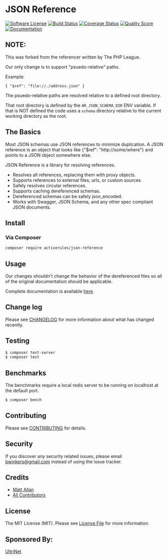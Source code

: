 # JSON Reference

[![Software License][ico-license]](LICENSE.md)
[![Build Status][ico-travis]][link-travis]
[![Coverage Status][ico-scrutinizer]][link-scrutinizer]
[![Quality Score][ico-code-quality]][link-code-quality]
[![Documentation][ico-docs]][link-docs]

## NOTE:

This was forked from the referencer written by The PHP League.

Our only change is to support "psuedo-relative" paths.

Example:

```
{ "$ref": "file://./address.json" }
```

The psuedo-relative paths are resolved relative to a defined root directory.

That root directory is defined by the `AR_JSON_SCHEMA_DIR` ENV variable.
If that is NOT defined the code uses a `schema` directory relative to the current working directory as the root.

## The Basics

Most JSON schemas use JSON references to minimize duplication. A JSON reference is an object that looks like {"$ref": "http://some/where"} and points to a JSON object somewhere else.

JSON Reference is a library for resolving references.

- Resolves all references, replacing them with proxy objects.
- Supports references to external files, urls, or custom sources.
- Safely resolves circular references.
- Supports caching dereferenced schemas.
- Dereferenced schemas can be safely json_encoded.
- Works with Swagger, JSON Schema, and any other spec compliant JSON documents.

## Install

### Via Composer

```bash
composer require activerules/json-reference
```

## Usage

Our changes shouldn't change the behavior of the dereferenced files so all of the original documentation should be applicable.

Complete documentation is available [here](http://json-reference.thephpleague.com/).

## Change log

Please see [CHANGELOG](CHANGELOG.md) for more information about what has changed recently.

## Testing

``` bash
$ composer test-server
$ composer test
```

## Benchmarks

The benchmarks require a local redis server to be running on localhost at the default port.

```bash
$ composer bench
```

## Contributing

Please see [CONTRIBUTING](CONTRIBUTING.md) for details.

## Security

If you discover any security related issues, please email bwinkers@gmail.com instead of using the issue tracker.

## Credits

- [Matt Allan][link-author]
- [All Contributors][link-contributors]

## License

The MIT License (MIT). Please see [License File](LICENSE.md) for more information.

[link-travis]: https://travis-ci.org/bwinkers/json-reference
[link-scrutinizer]: https://scrutinizer-ci.com/g/bwinkers/json-reference/code-structure
[link-code-quality]: https://scrutinizer-ci.com/g/bwinkers/json-reference
[link-docs]: http://json-reference.thephpleague.com/
[link-author]: https://github.com/ActiveRules
[link-contributors]: ../../contributors

[ico-license]: https://img.shields.io/badge/license-MIT-brightgreen.svg?style=flat-square
[ico-travis]: https://img.shields.io/travis/bwinkers/json-reference/master.svg?style=flat-square
[ico-scrutinizer]: https://img.shields.io/scrutinizer/coverage/g/bwinkers/json-reference.svg?style=flat-square
[ico-code-quality]: https://img.shields.io/scrutinizer/g/bwinkers/json-reference.svg?style=flat-square
[ico-docs]: https://img.shields.io/badge/Docs-Latest-brightgreen.svg?style=flat-square

## Sponsored By:
[UltriNet](http://www.ultri.net)
